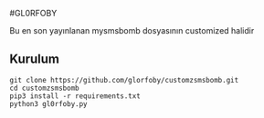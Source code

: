 #GL0RFOBY

Bu en son yayınlanan mysmsbomb dosyasının customized halidir 
<h2>Kurulum</h2>

```console
git clone https://github.com/glorfoby/customzsmsbomb.git
cd customzsmsbomb
pip3 install -r requirements.txt
python3 gl0rfoby.py
```
